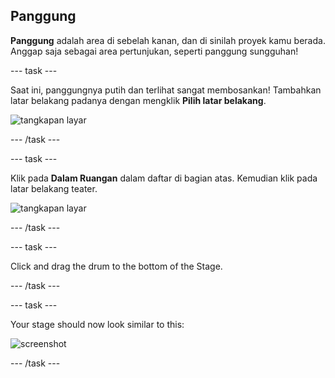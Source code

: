 ## Panggung

**Panggung** adalah area di sebelah kanan, dan di sinilah proyek kamu berada. Anggap saja sebagai area pertunjukan, seperti panggung sungguhan!

\--- task \---

Saat ini, panggungnya putih dan terlihat sangat membosankan! Tambahkan latar belakang padanya dengan mengklik **Pilih latar belakang**.

![tangkapan layar](images/band-stage-choose.png)

\--- /task \---

\--- task \---

Klik pada **Dalam Ruangan** dalam daftar di bagian atas. Kemudian klik pada latar belakang teater.

![tangkapan layar](images/band-backdrop.png)

\--- /task \---

\--- task \---

Click and drag the drum to the bottom of the Stage.

\--- /task \---

\--- task \---

Your stage should now look similar to this:

![screenshot](images/band-stage.png)

\--- /task \---